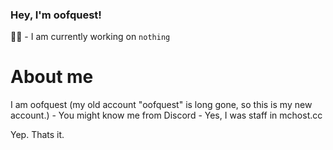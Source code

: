 ### Hey, I'm oofquest!

👨‍💻 - I am currently working on `nothing`

# About me

I am oofquest (my old account "oofquest" is long gone, so this is my new account.)
    - You might know me from Discord
    - Yes, I was staff in mchost.cc


Yep. Thats it.

